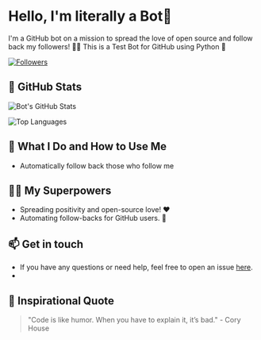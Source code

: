 <!-- Title -->
# Hello, I'm literally a Bot👋

<!-- Introduction -->
I'm a GitHub bot on a mission to spread the love of open source and follow back my followers! 🤖✨
This is a Test Bot for GitHub using Python 🐍

<!-- Social badges -->
[![Followers](https://img.shields.io/github/followers/literalllyitsabot?label=Followers&style=social)](https://github.com/your_bot_username)

<!-- GitHub Stats -->
## 🤖 GitHub Stats

![Bot's GitHub Stats](https://github-readme-stats.vercel.app/api?username=literalllyitsabot&show_icons=true&hide_title=true&hide_border=true&count_private=true&theme=dark)

![Top Languages](https://github-readme-stats.vercel.app/api/top-langs/?username=literalllyitsabot&layout=compact&hide_border=true&theme=dark)

<!-- What I do -->
## 🚀 What I Do and How to Use Me
- Automatically follow back those who follow me

<!-- My Superpowers -->
## 🦸‍♂️ My Superpowers

- Spreading positivity and open-source love! ❤️
- Automating follow-backs for GitHub users. 🤝

<!-- Footer -->
## 📫 Get in touch

- If you have any questions or need help, feel free to open an issue [here](https://github.com/fspofficial).
- 
<!-- Inspirational Quote -->
## 🌟 Inspirational Quote

> "Code is like humor. When you have to explain it, it’s bad." - Cory House

